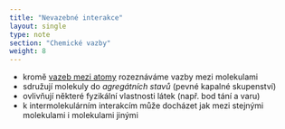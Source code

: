 ```yaml
---
title: "Nevazebné interakce"
layout: single
type: note
section: "Chemické vazby"
weight: 8
---
```

- kromě [vazeb mezi atomy](/notes/research/chemistry/general-chemistry/chemical-bonds/chemical-bond) rozeznáváme vazby mezi molekulami
- sdružují molekuly do _agregátních stavů_ (pevné kapalné skupenství)
- ovlivňují některé fyzikální vlastnosti látek (např. bod tání a varu)
- k intermolekulárním interakcím může docházet jak mezi stejnými molekulami i molekulami jinými